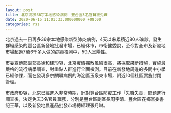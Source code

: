```yaml
---
layout: post
title: 北京再多36宗本地感染病例　豐台區3名官員被免職
date: 2020-06-15 11:01:33.000000000 +08:00
categories: rss
---
```


北京過去一日再多36宗本地感染新型肺炎病例，4天以來累積近80人確診。發生群組感染的豐台區新發地批發市場，已經休市，市衛健委說，至今對全市及新發地市場超過7萬6千多人做的病毒檢測中，59人呈陽性。

市委宣傳部副部長徐和建形容，北京疫情擴散風險很高，將採取果斷措施，實施最嚴格的流行病學調查，對重點人群進行全面檢測。目前在新發地周邊的多間中小學已經停課，而在發現多宗關聯病例的海淀區玉泉東市場，附近10個社區實施封閉管理。

市政府形容，北京已經進入非常時期，針對豐台區防疫工作「失職失責」問題進行調查後，決定免去3名官員職務，分別是豐台區副區長周宇清、豐台區花鄉黨委書記王華，以及新發地農產品批發市場總經理張月琳。
